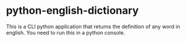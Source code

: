# python-english-dictionary
This is a CLI python application that returns the definition of any word in english. You need to run this in a python console.
